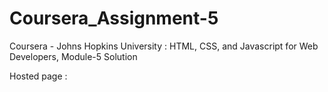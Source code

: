 # Coursera_Assignment-5
 Coursera -  Johns Hopkins University : HTML, CSS, and Javascript for Web Developers, Module-5 Solution
 
 Hosted page :
